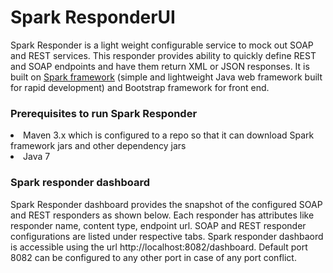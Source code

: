 # Spark ResponderUI

Spark Responder is a light weight configurable service to mock out SOAP and REST services. 
This responder provides ability to quickly define REST and SOAP endpoints and have them return XML or JSON responses. 
It is built on <a href="http://sparkjava.com/">Spark framework</a> (simple and lightweight Java web framework built for rapid development)
and Bootstrap framework for front end.

<h3>Prerequisites to run Spark Responder</h3>
<li>Maven 3.x which is configured to a repo so that it can download Spark framework jars and other dependency jars</li> 
<li>Java 7</li>

<h3>Spark responder dashboard</h3>
Spark Responder dashboard provides the snapshot of the configured SOAP and REST responders as shown below. Each responder has attributes like responder name, 
content type, endpoint url. SOAP and REST responder configurations are listed under respective tabs.
Spark responder dashbaord is accessible using the url http://localhost:8082/dashboard. 
Default port 8082 can be configured to any other port in case of any port conflict.



